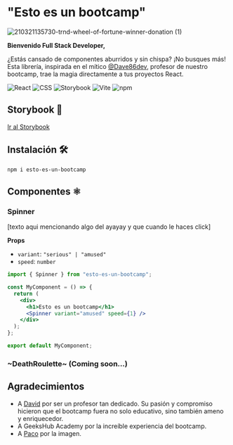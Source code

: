 # "Esto es un bootcamp"

![210321135730-trnd-wheel-of-fortune-winner-donation (1)](https://github.com/pedrogardim/esto-es-un-bootcamp/assets/81443264/2356cd28-7ffe-4e9b-9150-c53c87248b39)

**Bienvenido Full Stack Developer,**

¿Estás cansado de componentes aburridos y sin chispa? ¡No busques más! Esta librería, inspirada en el mítico [@Dave86dev](https://github.com/Dave86dev), profesor de nuestro bootcamp, trae la magia directamente a tus proyectos React.

  <img alt="React" src="https://img.shields.io/badge/React-61DAFB?style=for-the-badge&logo=react&logoColor=black"> <img alt="CSS" src="https://img.shields.io/badge/CSS-1572B6?style=for-the-badge&logo=css3&logoColor=white"> <img alt="Storybook" src="https://img.shields.io/badge/Storybook-FF4785?style=for-the-badge&logo=storybook&logoColor=white"> <img alt="Vite" src="https://img.shields.io/badge/Vite-646CFF?style=for-the-badge&logo=vite&logoColor=white"> <img alt="npm" src="https://img.shields.io/badge/npm-CB3837?style=for-the-badge&logo=npm&logoColor=white">


## Storybook 📖

[Ir al Storybook](https://pedrogardim.github.io/esto-es-un-bootcamp/)

## Instalación 🛠️

```bash
npm i esto-es-un-bootcamp
```

## Componentes ⚛️

### Spinner

[texto aqui mencionando algo del ayayay y que cuando le haces click]

**Props**

- `variant`: `"serious" | "amused"`
- `speed`: `number`

```jsx
import { Spinner } from "esto-es-un-bootcamp";

const MyComponent = () => {
  return (
    <div>
      <h1>Esto es un bootcamp</h1>
      <Spinner variant="amused" speed={1} />
    </div>
  );
};

export default MyComponent;
```

### ~DeathRoulette~ (Coming soon...)

## Agradecimientos

- A [David](https://github.com/Dave86dev) por ser un profesor tan dedicado. Su pasión y compromiso hicieron que el bootcamp fuera no solo educativo, sino también ameno y enriquecedor.
- A GeeksHub Academy por la increíble experiencia del bootcamp.
- A [Paco](https://github.com/paco-fuentes) por la imagen.
